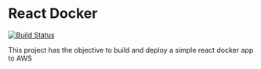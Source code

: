 # React Docker

[![Build Status](https://travis-ci.org/luiswitz/react-docker.svg?branch=master)](https://travis-ci.org/luiswitz/react-docker)

This project has the objective to build and deploy a simple react docker app to AWS
